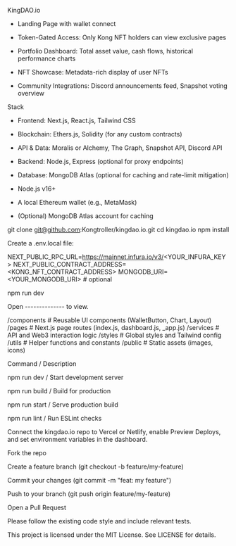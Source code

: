 KingDAO.io

- Landing Page with wallet connect

- Token-Gated Access: Only Kong NFT holders can view exclusive pages

- Portfolio Dashboard: Total asset value, cash flows, historical performance charts

- NFT Showcase: Metadata-rich display of user NFTs

- Community Integrations: Discord announcements feed, Snapshot voting overview


Stack
- Frontend: Next.js, React.js, Tailwind CSS

- Blockchain: Ethers.js, Solidity (for any custom contracts)

- API & Data: Moralis or Alchemy, The Graph, Snapshot API, Discord API

- Backend: Node.js, Express (optional for proxy endpoints)

- Database: MongoDB Atlas (optional for caching and rate-limit mitigation)


- Node.js v16+

- A local Ethereum wallet (e.g., MetaMask)

- (Optional) MongoDB Atlas account for caching


git clone git@github.com:Kongtroller/kingdao.io.git
cd kingdao.io
npm install

Create a .env.local file:

NEXT_PUBLIC_RPC_URL=https://mainnet.infura.io/v3/<YOUR_INFURA_KEY>
NEXT_PUBLIC_CONTRACT_ADDRESS=<KONG_NFT_CONTRACT_ADDRESS>
MONGODB_URI=<YOUR_MONGODB_URI> # optional

npm run dev

Open -------------- to view.

/components    # Reusable UI components (WalletButton, Chart, Layout)
/pages         # Next.js page routes (index.js, dashboard.js, _app.js)
/services      # API and Web3 interaction logic
/styles        # Global styles and Tailwind config
/utils         # Helper functions and constants
/public        # Static assets (images, icons)

Command / Description

npm run dev / Start development server

npm run build / Build for production

npm run start / Serve production build

npm run lint / Run ESLint checks


Connect the kingdao.io repo to Vercel or Netlify, enable Preview Deploys, and set environment variables in the dashboard.

Fork the repo

Create a feature branch (git checkout -b feature/my-feature)

Commit your changes (git commit -m "feat: my feature")

Push to your branch (git push origin feature/my-feature)

Open a Pull Request

Please follow the existing code style and include relevant tests.

This project is licensed under the MIT License. See LICENSE for details.

